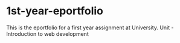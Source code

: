 # 1st-year-eportfolio
 This is the eportfolio for a first year assignment at University. 
 Unit - Introduction to web development
